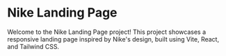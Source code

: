# Nike Landing Page

Welcome to the Nike Landing Page project! This project showcases a responsive landing page inspired by Nike's design, built using Vite, React, and Tailwind CSS.
